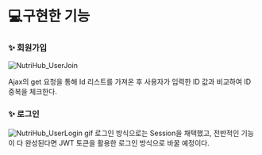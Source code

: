 
# 💻구현한 기능


### ✨ 회원가입
![NutriHub_UserJoin](https://github.com/user-attachments/assets/18f1abf4-3359-4723-b4cb-5f6b03703157)

Ajax의 get 요청을 통해 Id 리스트를 가져온 후 사용자가 입력한 ID 값과 비교하여 ID 중복을 체크한다.

### ✨ 로그인
![NutriHub_UserLogin gif](https://github.com/user-attachments/assets/3a0e24c8-0a1a-445d-af10-2a2543dd5b99)
로그인 방식으로는 Session을 채택했고, 전반적인 기능이 다 완성된다면 JWT 토큰을 활용한 로그인 방식으로 바꿀 예정이다.
